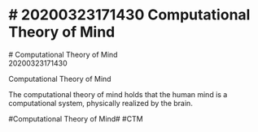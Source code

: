 # \# 20200323171430 Computational Theory of Mind

\# Computational Theory of Mind\
20200323171430

Computational Theory of Mind

The computational theory of mind holds that the human mind is a computational system, physically realized by the brain.

\#Computational Theory of Mind\# \#CTM
